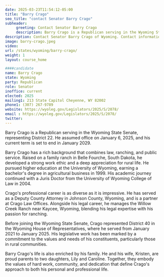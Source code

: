 ```yaml
---
date: 2025-03-23T11:54:12-05:00
title: "Barry Crago"
seo_title: "contact Senator Barry Crago"
subheader:
     greeting: Contact Senator Barry Crago
     description: Barry Crago is a Republican serving in the Wyoming State Senate, representing District 22. He assumed office on January 6, 2025, and his current term is set to end in January 2029.
description: Contact Senator Barry Crago of Wyoming. Contact information for Barry Crago includes email address, phone number, and mailing address.
image: barry-crago.jpeg
video:
url: /states/wyoming/barry-crago/
weight: 1
layout: course_home

####candidate
name: Barry Crago
state: Wyoming
party: Republican
role: Senator
inoffice: current
elected: 2025
mailing1: 213 State Capitol Cheyenne, WY 82002
phone1: (307) 267-9789
website: https://wyoleg.gov/Legislators/2025/S/2078/
email : https://wyoleg.gov/Legislators/2025/S/2078/
twitter: 
---
```

Barry Crago is a Republican serving in the Wyoming State Senate, representing District 22. He assumed office on January 6, 2025, and his current term is set to end in January 2029.

Barry Crago has a rich background that combines law, ranching, and public service. Raised on a family ranch in Belle Fourche, South Dakota, he developed a strong work ethic and a deep appreciation for rural life. He pursued higher education at the University of Wyoming, earning a bachelor's degree in agricultural business in 1999. His academic journey continued with a Juris Doctor from the University of Wyoming College of Law in 2004.

Crago's professional career is as diverse as it is impressive. He has served as a Deputy County Attorney in Johnson County, Wyoming, and is a partner at Crago Law Offices. Alongside his legal career, he manages the Willow Creek Ranch near Kaycee, Wyoming, blending his legal expertise with his passion for ranching.

Before joining the Wyoming State Senate, Crago represented District 40 in the Wyoming House of Representatives, where he served from January 2021 to January 2025. His legislative work has been marked by a commitment to the values and needs of his constituents, particularly those in rural communities.

Barry Crago's life is also enriched by his family. He and his wife, Kristen, are proud parents to two daughters, Lily and Caroline. Together, they embody the values of hard work, community, and dedication that define Crago's approach to both his personal and professional life.
